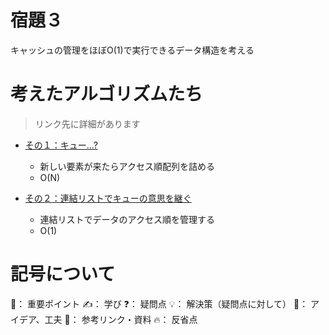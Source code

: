 
# 宿題３
キャッシュの管理をほぼO(1)で実行できるデータ構造を考える

# 考えたアルゴリズムたち
> リンク先に詳細があります

- [その１：キュー...?](https://github.com/Riochin/GoogleSTEP/blob/main/week2/hw3/idea1_O(N).md)
  - 新しい要素が来たらアクセス順配列を詰める
  - O(N)
 
- [その２：連結リストでキューの意思を継ぐ](https://github.com/Riochin/GoogleSTEP/blob/main/week2/hw3/idea2_O(1).md)
  - 連結リストでデータのアクセス順を管理する
  - O(1)

# 記号について
🌟： 重要ポイント
✍️： 学び
❓： 疑問点
💡： 解決策（疑問点に対して）
🧠： アイデア、工夫
📌： 参考リンク・資料
🔥： 反省点
